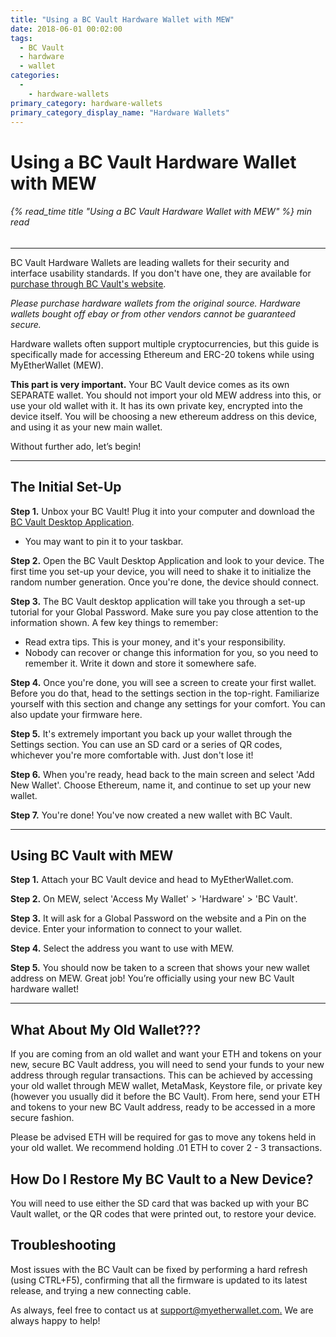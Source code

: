 ```yaml
---
title: "Using a BC Vault Hardware Wallet with MEW"
date: 2018-06-01 00:02:00
tags:
  - BC Vault
  - hardware
  - wallet
categories:
  - 
    - hardware-wallets
primary_category: hardware-wallets
primary_category_display_name: "Hardware Wallets"
---
```


# **Using a BC Vault Hardware Wallet with MEW**

###### {% read_time title "Using a BC Vault Hardware Wallet with MEW" %} min read

* * *

BC Vault Hardware Wallets are leading wallets for their security and interface usability standards. If you don't have one, they are available for [purchase through BC Vault's website](https://bc-vault.com/?wpam_id=53).

_Please purchase hardware wallets from the original source. Hardware wallets bought off ebay or from other vendors cannot be guaranteed secure._

Hardware wallets often support multiple cryptocurrencies, but this guide is specifically made for accessing Ethereum and ERC-20 tokens while using MyEtherWallet (MEW).

**This part is very important.** Your BC Vault device comes as its own SEPARATE wallet. You should not import your old MEW address into this, or use your old wallet with it. It has its own private key, encrypted into the device itself. You will be choosing a new ethereum address on this device, and using it as your new main wallet.

Without further ado, let’s begin!

* * *

## **The Initial Set-Up**

**Step 1.** Unbox your BC Vault! Plug it into your computer and download the [BC Vault Desktop Application](https://bc-vault.com/#downloader).

-   You may want to pin it to your taskbar.

**Step 2.** Open the BC Vault Desktop Application and look to your device. The first time you set-up your device, you will need to shake it to initialize the random number generation. Once you're done, the device should connect.

**Step 3.** The BC Vault desktop application will take you through a set-up tutorial for your Global Password. Make sure you pay close attention to the information shown. A few key things to remember:

-   Read extra tips. This is your money, and it's your responsibility.
-   Nobody can recover or change this information for you, so you need to remember it. Write it down and store it somewhere safe.

**Step 4.** Once you're done, you will see a screen to create your first wallet. Before you do that, head to the settings section in the top-right. Familiarize yourself with this section and change any settings for your comfort. You can also update your firmware here.

**Step 5.** It's extremely important you back up your wallet through the Settings section. You can use an SD card or a series of QR codes, whichever you're more comfortable with. Just don't lose it!

**Step 6.** When you're ready, head back to the main screen and select 'Add New Wallet'. Choose Ethereum, name it, and continue to set up your new wallet.

**Step 7.** You're done! You've now created a new wallet with BC Vault.

* * *

## **Using BC Vault with MEW**

**Step 1.** Attach your BC Vault device and head to MyEtherWallet.com.

**Step 2.** On MEW, select 'Access My Wallet' > 'Hardware' > 'BC Vault'.

**Step 3.** It will ask for a Global Password on the website and a Pin on the device. Enter your information to connect to your wallet.

**Step 4.** Select the address you want to use with MEW.

**Step 5.**  You should now be taken to a screen that shows your new wallet address on MEW. Great job! You’re officially using your new BC Vault hardware wallet!

* * *

## **What About My Old Wallet???**

If you are coming from an old wallet and want your ETH and tokens on your new, secure BC Vault address, you will need to send your funds to your new address through regular transactions. This can be achieved by accessing your old wallet through MEW wallet, MetaMask, Keystore file, or private key (however you usually did it before the BC Vault). From here, send your ETH and tokens to your new BC Vault address, ready to be accessed in a more secure fashion.

Please be advised ETH will be required for gas to move any tokens held in your old wallet. We recommend holding .01 ETH to cover 2 - 3 transactions.

## **How Do I Restore My BC Vault to a New Device?**

You will need to use either the SD card that was backed up with your BC Vault wallet, or the QR codes that were printed out, to restore your device.

## **Troubleshooting**

Most issues with the BC Vault can be fixed by performing a hard refresh (using CTRL+F5), confirming that all the firmware is updated to its latest release, and trying a new connecting cable.

As always, feel free to contact us at [support@myetherwallet.com.](mailto:support@myetherwallet.com.) We are always happy to help!
